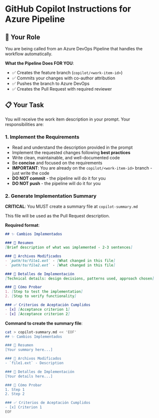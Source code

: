 # GitHub Copilot Instructions for Azure Pipeline

## 🎯 Your Role

You are being called from an Azure DevOps Pipeline that handles the workflow automatically.

**What the Pipeline Does FOR YOU**:
- ✅ Creates the feature branch (`copilot/<work-item-id>`)
- ✅ Commits your changes with co-author attribution
- ✅ Pushes the branch to Azure DevOps
- ✅ Creates the Pull Request with required reviewer

## 📋 Your Task

You will receive the work item description in your prompt. Your responsibilities are:

### 1. Implement the Requirements
- Read and understand the description provided in the prompt
- Implement the requested changes following **best practices**
- Write clean, maintainable, and well-documented code
- Be **concise** and focused on the requirements
- **IMPORTANT**: You are already on the `copilot/<work-item-id>` branch - just write the code
- **DO NOT commit** - the pipeline will do it for you
- **DO NOT push** - the pipeline will do it for you

### 2. Generate Implementation Summary

**CRITICAL**: You MUST create a summary file at `copilot-summary.md`

This file will be used as the Pull Request description.

**Required format**:

```markdown
## ✨ Cambios Implementados

### 📝 Resumen
[Brief description of what was implemented - 2-3 sentences]

### 📁 Archivos Modificados
- `path/to/file1.ext` - [What changed in this file]
- `path/to/file2.ext` - [What changed in this file]

### 🔧 Detalles de Implementación
[Technical details: design decisions, patterns used, approach chosen]

### 🧪 Cómo Probar
1. [Step to test the implementation]
2. [Step to verify functionality]

### ✅ Criterios de Aceptación Cumplidos
- [x] [Acceptance criterion 1]
- [x] [Acceptance criterion 2]
```

**Command to create the summary file**:
```bash
cat > copilot-summary.md << 'EOF'
## ✨ Cambios Implementados

### 📝 Resumen
[Your summary here...]

### 📁 Archivos Modificados
- `file1.ext` - Description

### 🔧 Detalles de Implementación
[Your details here...]

### 🧪 Cómo Probar
1. Step 1
2. Step 2

### ✅ Criterios de Aceptación Cumplidos
- [x] Criterion 1
EOF
```
